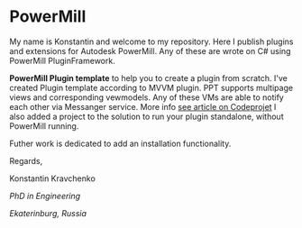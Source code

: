 # PowerMill
My name is Konstantin and welcome to my repository. 
Here I publish plugins and extensions for Autodesk PowerMill.
Any of these are wrote on C# using PowerMill PluginFramework.


**PowerMill Plugin template** to help you to create a plugin from scratch. I've created Plugin template according to MVVM plugin. 
PPT supports multipage views and corresponding vewmodels. Any of these VMs are able to notify each other via Messanger service. More info [see article on Codeprojet](https://www.codeproject.com/Articles/173618/MVVM-sharp-Episode-1)
I also added a project to the solution to run your plugin standalone, without PowerMill running. 

Futher work is dedicated to add an installation functionality. 


Regards,

Konstantin Kravchenko

_PhD in Engineering_

_Ekaterinburg, Russia_
